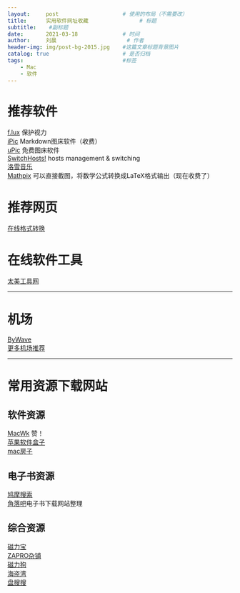 ```yaml
---
layout:     post   				    # 使用的布局（不需要改）
title:      实用软件网址收藏 				# 标题 
subtitle:    #副标题
date:       2021-03-18 				# 时间
author:     刘晨 						# 作者
header-img: img/post-bg-2015.jpg 	#这篇文章标题背景图片
catalog: true 						# 是否归档
tags:								#标签
    - Mac
    - 软件
---
```


# 推荐软件
[f.lux](https://justgetflux.com/) 保护视力  
[iPic](https://toolinbox.net/iPic/) Markdown图床软件（收费）  
[uPic](https://github.com/gee1k/uPic) 免费图床软件  
[SwitchHosts!](https://oldj.github.io/SwitchHosts/) hosts management & switching    
[洛雪音乐 ](https://macwk.com/soft/luoxue-music)  
[Mathpix](https://mathpix.com/) 可以直接截图，将数学公式转换成LaTeX格式输出（现在收费了）

# 推荐网页
[在线格式转换](https://www.alltoall.net/)


# 在线软件工具
[太美工具网](https://tiomg.org/)

---------------------------------------------------------------------------------------
# 机场
[ByWave](https://bywave.io/)  
[更多机场推荐](https://github.com/wantToDoSomeThing/ssSSRV2rayClashTrojan) 


---------------------------------------------------------------------------------------
# 常用资源下载网站


## 软件资源
[MacWk](https://macwk.com/) 赞！  
[苹果软件盒子](https://www.macappbox.com/)  
[mac房子](https://www.macfz.com/)


## 电子书资源
[鸠摩搜索](https://www.jiumodiary.com/)  
[角落吧](https://www.jioluo.com/9031/.html)电子书下载网站整理  


## 综合资源
[磁力宝](http://clb5.co/)  
[ZAPRO杂铺](https://tmioe.com/)  
[磁力狗](http://clg5.info/?from=ciligou.top)  
[海盗湾](https://thepiratebay.org/index.html)  
[盘搜搜](https://thepiratebay.org/index.html)